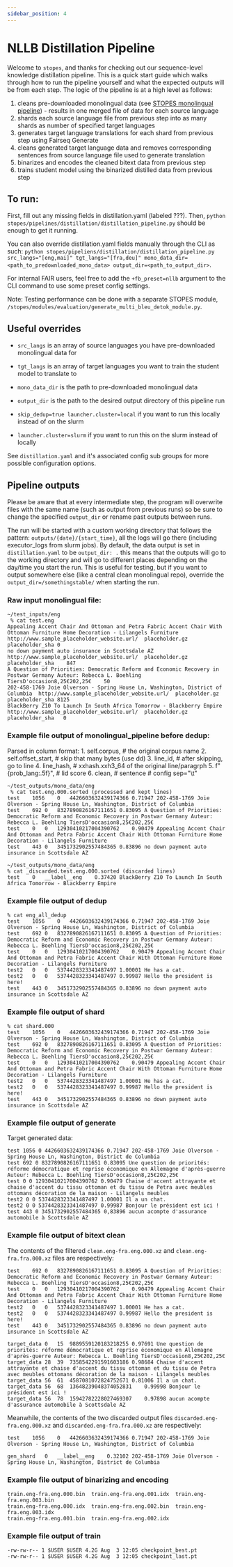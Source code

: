 ```yaml
---
sidebar_position: 4
---
```


# NLLB Distillation Pipeline

Welcome to `stopes`, and thanks for checking out our sequence-level knowledge distillation pipeline. This is a quick start guide which walks through how to run the pipeline yourself and what the expected outputs will be from each step. The logic of the pipeline is at a high level as follows:
1. cleans pre-downloaded monolingual data (see [STOPES monolingual pipeline](https://github.com/fairinternal/nllb/blob/main/website/docs/pipelines/monolingual.md#nllb-monolingual-pipeline)) - results in one merged file of data for each source language
2. shards each source language file from previous step into as many shards as number of specified target languages
3. generates target language translations for each shard from previous step using Fairseq Generate
4. cleans generated target language data and removes corresponding sentences from source language file used to generate translation
5. binarizes and encodes the cleaned bitext data from previous step
6. trains student model using the binarized distilled data from previous step

## To run:

First, fill out any missing fields in distillation.yaml (labeled ???). Then,
`python stopes/pipelines/distillation/distillation_pipeline.py` should be enough to get it running.

You can also override distillation.yaml fields manually through the CLI as such:
`python stopes/pipeliens/distillation/distillation_pipeline.py src_langs="[eng,mai]" tgt_langs="[fra,deu]" mono_data_dir=<path_to_predownloaded_mono_data> output_dir=<path_to_output_dir>`.

For internal FAIR users, feel free to add the `+fb_preset=nllb` argument to the CLI command to use some preset config settings.

Note: Testing performance can be done with a separate STOPES module, `/stopes/modules/evaluation/generate_multi_bleu_detok_module.py`.

## Useful overrides
- `src_langs` is an array of source languages you have pre-downloaded monolingual data for
- `tgt_langs` is an array of target languages you want to train the student model to translate to
- `mono_data_dir` is the path to pre-downloaded monolingual data
- `output_dir` is the path to the desired output directory of this pipeline run

- `skip_dedup=true launcher.cluster=local` if you want to run this locally instead of on the slurm
- `launcher.cluster=slurm` if you want to run this on the slurm instead of locally

See `distillation.yaml` and it's associated config sub groups for more possible configuration options.

## Pipeline outputs

Please be aware that at every intermediate step, the program will overwrite files with the same name (such as output from previous runs) so be sure to change the specified `output_dir` or rename past outputs between runs.

The run will be started with a custom working directory that follows the pattern: `outputs/{date}/{start_time}`, all the logs will go there (including executor_logs from slurm jobs). By default, the data output is set in `distillation.yaml` to be `output_dir: .` this means that the outputs will go to the working directory and will go to different places depending on the day/time you start the run. This is useful for testing, but if you want to output somewhere else (like a central clean monolingual repo), override the `output_dir=/somethingstable/` when starting the run.

### Raw input monolingual file:
```
~/test_inputs/eng
 % cat test.eng
Appealing Accent Chair And Ottoman and Petra Fabric Accent Chair With Ottoman Furniture Home Decoration - Lilangels Furniture	http://www.sample_placeholder_website.url/	placeholder.gz	placeholder_sha	0
no down payment auto insurance in Scottsdale AZ	http://www.sample_placeholder_website.url/	placeholder.gz	placeholder_sha    847
A Question of Priorities: Democratic Reform and Economic Recovery in Postwar Germany Auteur: Rebecca L. Boehling TiersD'occasion8,25€202,25€	50
202-458-1769 Joie Olverson - Spring House Ln, Washington, District of Columbia	http://www.sample_placeholder_website.url/	placeholder.gz	placeholder_sha	8125
BlackBerry Z10 To Launch In South Africa Tomorrow - Blackberry Empire	http://www.sample_placeholder_website.url/	placeholder.gz	placeholder_sha   0
```

### Example file output of monolingual_pipeline before dedup:
Parsed in column format:
                    1. self.corpus,  # the original corpus name
                    2. self.offset_start,  # skip that many bytes (use dd)
                    3. line_id,  # after skipping, go to line
                    4. line_hash,  # xxhash.xxh3_64 of the original line/paragrph
                    5. f"{prob_lang:.5f}",  # lid score
                    6. clean, # sentence
                    # config
                    sep="\t"

```
~/test_outputs/mono_data/eng
 % cat test.eng.000.sorted (processed and kept lines)
test	1056	0	4426603632439174366	0.71947	202-458-1769 Joie Olverson - Spring House Ln, Washington, District of Columbia
test	692	0	8327890826167111651	0.83095	A Question of Priorities: Democratic Reform and Economic Recovery in Postwar Germany Auteur: Rebecca L. Boehling TiersD'occasion8,25€202,25€
test	0	0	12930410217004390762	0.90479	Appealing Accent Chair And Ottoman and Petra Fabric Accent Chair With Ottoman Furniture Home Decoration - Lilangels Furniture
test	443	0	3451732902557484365	0.83896	no down payment auto insurance in Scottsdale AZ
```

```
~/test_outputs/mono_data/eng
% cat _discarded.test.eng.000.sorted (discarded lines)
test	0	__label__eng	0.37420	BlackBerry Z10 To Launch In South Africa Tomorrow - Blackberry Empire
```

### Example file output of dedup
```
% cat eng_all_dedup
test	1056	0	4426603632439174366	0.71947	202-458-1769 Joie Olverson - Spring House Ln, Washington, District of Columbia
test	692	0	8327890826167111651	0.83095	A Question of Priorities: Democratic Reform and Economic Recovery in Postwar Germany Auteur: Rebecca L. Boehling TiersD'occasion8,25€202,25€
test	0	0	12930410217004390762	0.90479	Appealing Accent Chair And Ottoman and Petra Fabric Accent Chair With Ottoman Furniture Home Decoration - Lilangels Furniture
test2	0	0	5374428323341487497	1.00001	He has a cat.
test2	0	0	5374428323341487497	0.99987	Hello the president is here!
test	443	0	3451732902557484365	0.83896	no down payment auto insurance in Scottsdale AZ
```

### Example file output of shard
```
% cat shard.000
test	1056	0	4426603632439174366	0.71947	202-458-1769 Joie Olverson - Spring House Ln, Washington, District of Columbia
test	692	0	8327890826167111651	0.83095	A Question of Priorities: Democratic Reform and Economic Recovery in Postwar Germany Auteur: Rebecca L. Boehling TiersD'occasion8,25€202,25€
test	0	0	12930410217004390762	0.90479	Appealing Accent Chair And Ottoman and Petra Fabric Accent Chair With Ottoman Furniture Home Decoration - Lilangels Furniture
test2	0	0	5374428323341487497	1.00001	He has a cat.
test2	0	0	5374428323341487497	0.99987	Hello the president is here!
test	443	0	3451732902557484365	0.83896	no down payment auto insurance in Scottsdale AZ
```

### Example file output of generate
Target generated data:
```
test 1056 0 4426603632439174366 0.71947 202-458-1769 Joie Olverson - Spring House Ln, Washington, District de Columbia
test 692 0 8327890826167111651 0.83095 Une question de priorités: réforme démocratique et reprise économique en Allemagne d'après-guerre Auteur: Rebecca L. Boehling TiersD'occasion8,25€202,25€
test 0 0 12930410217004390762 0.90479 Chaise d'accent attrayante et chaise d'accent du tissu ottoman et du tissu de Petra avec meubles ottomans décoration de la maison - Lilangels meubles
test2 0 0 5374428323341487497 1.00001 Il a un chat.
test2 0 0 5374428323341487497 0.99987 Bonjour le président est ici !
test 443 0 3451732902557484365 0,83896 aucun acompte d'assurance automobile à Scottsdale AZ
```

### Example file output of bitext clean
The contents of the filtered `clean.eng-fra.eng.000.xz` and `clean.eng-fra.fra.000.xz` files are respectively:
```
test	692	0	8327890826167111651	0.83095	A Question of Priorities: Democratic Reform and Economic Recovery in Postwar Germany Auteur: Rebecca L. Boehling TiersD'occasion8,25€202,25€
test	0	0	12930410217004390762	0.90479	Appealing Accent Chair And Ottoman and Petra Fabric Accent Chair With Ottoman Furniture Home Decoration - Lilangels Furniture
test2	0	0	5374428323341487497	1.00001	He has a cat.
test2	0	0	5374428323341487497	0.99987	Hello the president is here!
test	443	0	3451732902557484365	0.83896	no down payment auto insurance in Scottsdale AZ
```
```
target_data	0	15	9889559120183218255	0.97691	Une question de priorités: réforme démocratique et reprise économique en Allemagne d'après-guerre Auteur: Rebecca L. Boehling TiersD'occasion8,25€202,25€
target_data	28	39	7358542291591603186	0.98684	Chaise d'accent attrayante et chaise d'accent du tissu ottoman et du tissu de Petra avec meubles ottomans décoration de la maison - Lilangels meubles
target_data	56	61	4587081072824752671	0.81006	Il a un chat.
target_data	56	68	13648239048374052831	0.99998	Bonjour le président est ici !
target_data	56	78	15942782228027469307	0.97898	aucun acompte d'assurance automobile à Scottsdale AZ
```

Meanwhile, the contents of the two discarded output files `discarded.eng-fra.eng.000.xz` and `discarded.eng-fra.fra.000.xz` are respectively:
```
test	1056	0	4426603632439174366	0.71947	202-458-1769 Joie Olverson - Spring House Ln, Washington, District of Columbia
```
```
gen_shard	0	__label__eng	0.32102	202-458-1769 Joie Olverson - Spring House Ln, Washington, District de Columbia
```

### Example file output of binarizing and encoding
```
train.eng-fra.eng.000.bin  train.eng-fra.eng.001.idx  train.eng-fra.eng.003.bin
train.eng-fra.eng.000.idx  train.eng-fra.eng.002.bin  train.eng-fra.eng.003.idx
train.eng-fra.eng.001.bin  train.eng-fra.eng.002.idx
```

### Example file output of train
```
-rw-rw-r-- 1 $USER $USER 4.2G Aug  3 12:05 checkpoint_best.pt
-rw-rw-r-- 1 $USER $USER 4.2G Aug  3 12:05 checkpoint_last.pt
```
